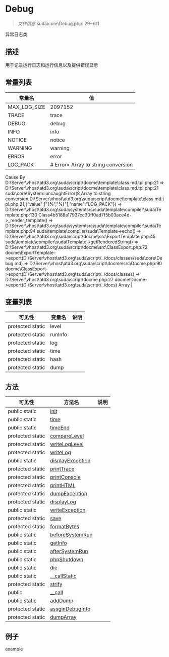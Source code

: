 #  Debug 

> *文件信息* suda\core\Debug.php: 29~611


异常日志类


## 描述



用于记录运行日志和运行信息以及提供错误显示
## 常量列表
| 常量名  |  值|
|--------|----|
|MAX_LOG_SIZE | 2097152 | 
|TRACE | trace | 
|DEBUG | debug | 
|INFO | info | 
|NOTICE | notice | 
|WARNING | warning | 
|ERROR | error | 
|LOG_PACK | # Error> Array to string conversion
  Cause By D:\Server\vhost\atd3.org\suda\script\docme\template\class.md.tpl.php:21
    => D:\Server\vhost\atd3.org\suda\script\docme\template\class.md.tpl.php:21 suda\core\System::uncaughtError(8,Array to string conversion,D:\Server\vhost\atd3.org\suda\script\docme\template\class.md.tpl.php,21,{"value":["{%","%}"],"name":"LOG_PACK"})
    => D:\Server\vhost\atd3.org\suda\system\src\suda\template\compiler\suda\Template.php:130 Class4b5188a17937cc30ff0ad7f5b03ace4d->_render_template()
    => D:\Server\vhost\atd3.org\suda\system\src\suda\template\compiler\suda\Template.php:94 suda\template\compiler\suda\Template->echo()
    => D:\Server\vhost\atd3.org\suda\script\docme\src\ExportTemplate.php:45 suda\template\compiler\suda\Template->getRenderedString()
    => D:\Server\vhost\atd3.org\suda\script\docme\src\ClassExport.php:72 docme\ExportTemplate->export(D:\Server\vhost\atd3.org\suda\script/../docs/classes/suda\core\Debug.md)
    => D:\Server\vhost\atd3.org\suda\script\docme\src\Docme.php:90 docme\ClassExport->export(D:\Server\vhost\atd3.org\suda\script/../docs/classes)
    => D:\Server\vhost\atd3.org\suda\script\docme.php:27 docme\Docme->export(D:\Server\vhost\atd3.org\suda\script/../docs)
Array | 


## 变量列表
| 可见性 |  变量名   | 说明 |
|--------|----|------|
| protected  static  | level | | 
| protected  static  | runInfo | | 
| protected  static  | log | | 
| protected  static  | time | | 
| protected  static  | hash | | 
| protected  static  | dump | | 

## 方法

| 可见性 | 方法名 | 说明 |
|--------|-------|------|
|  public  static|[init](Debug/init.md) |  |
|  public  static|[time](Debug/time.md) |  |
|  public  static|[timeEnd](Debug/timeEnd.md) |  |
|  protected  static|[compareLevel](Debug/compareLevel.md) |  |
|  protected  static|[writeLogLevel](Debug/writeLogLevel.md) |  |
|  protected  static|[writeLog](Debug/writeLog.md) |  |
|  public  static|[displayException](Debug/displayException.md) |  |
|  protected  static|[printTrace](Debug/printTrace.md) |  |
|  protected  static|[printConsole](Debug/printConsole.md) |  |
|  protected  static|[printHTML](Debug/printHTML.md) |  |
|  protected  static|[dumpException](Debug/dumpException.md) |  |
|  protected  static|[displayLog](Debug/displayLog.md) |  |
|  public  static|[writeException](Debug/writeException.md) |  |
|  protected  static|[save](Debug/save.md) |  |
|  protected  static|[formatBytes](Debug/formatBytes.md) |  |
|  public  static|[beforeSystemRun](Debug/beforeSystemRun.md) |  |
|  public  static|[getInfo](Debug/getInfo.md) |  |
|  public  static|[afterSystemRun](Debug/afterSystemRun.md) |  |
|  public  static|[phpShutdown](Debug/phpShutdown.md) |  |
|  public  static|[die](Debug/die.md) |  |
|  public  static|[__callStatic](Debug/__callStatic.md) |  |
|  protected  static|[strify](Debug/strify.md) |  |
|  public  |[__call](Debug/__call.md) |  |
|  public  static|[addDump](Debug/addDump.md) |  |
|  protected  static|[assginDebugInfo](Debug/assginDebugInfo.md) |  |
|  protected  static|[dumpArray](Debug/dumpArray.md) |  |
 

## 例子

example